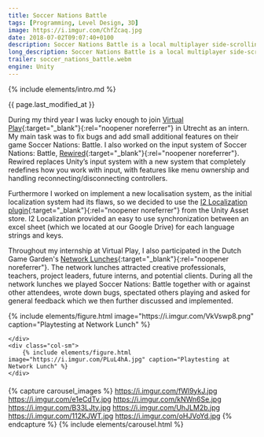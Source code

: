 ```yaml
---
title: Soccer Nations Battle
tags: [Programming, Level Design, 3D]
image: https://i.imgur.com/ChfZcaq.jpg
date: 2018-07-02T09:07:40+0100
description: Soccer Nations Battle is a local multiplayer side-scrolling soccer game. Prepare for fast-paced matches with lots of goals; block, tackle or simply outsmart your opponent. 
long_description: Soccer Nations Battle is a local multiplayer side-scrolling soccer game. Prepare for fast-paced matches with lots of goals block, tackle or simply outsmart your opponent. Play 1v1 up to 4v4 matches in this wild and hilarious party game. The more players, the more chaos, the more laughs.
trailer: soccer_nations_battle.webm
engine: Unity
---
```


{% include elements/intro.md %}

{{ page.last_modified_at }}

During my third year I was lucky enough to join [Virtual Play](https://virtualplay.games/){:target="_blank"}{:rel="noopener noreferrer"} in Utrecht as an intern. My main task was to fix bugs and add small additional features on their game Soccer Nations: Battle. I also worked on the input system of Soccer Nations: Battle, [Rewired](https://guavaman.com/projects/rewired/){:target="_blank"}{:rel="noopener noreferrer"}. Rewired replaces Unity’s input system with a new system that completely redefines how you work with input, with features like menu ownership and handling reconnecting/disconnecting controllers.

Furthermore I worked on implement a new localisation system, as the initial localization system had its flaws, so we decided to use the [I2 Localization plugin](http://inter-illusion.com/tools/i2-localization/){:target="_blank"}{:rel="noopener noreferrer"} from the Unity Asset store. I2 Localization provided an easy to use synchronization between an excel sheet (which we located at our Google Drive) for each language strings and keys.


<!-- Aside of programming I also worked on some UI/UX improvements. One of the main parts I worked on was improving the userflow from starting up the game, selecting a level and team selection. Previously the userflow had little detail about which level was selected and there were no additional options. The new stage selection gave the player a bit more freedom on how he would like to play his game. With the additional thumbnail on the right there was no longer any confusion which level was selected, as they were quickly distinguishable. 
<div class="container" style="padding: 0px">
  <div class="row" style="margin-bottom: 20px;">
    <div class="col-sm">
    {% include elements/figure.html image="https://i.imgur.com/yHxtArX.png" caption="Old level selection" %}
    
    </div>
    <div class="col-sm">
        {% include elements/figure.html image="https://i.imgur.com/q3H7ZQS.png" caption="New level selection" %}
    </div>
  </div>
</div>

Furthermore I implemented a team selection scene for the selected level.

<div class="container" style="padding: 0px">
  <div class="row" style="margin-bottom: 20px;">
    <div class="col-sm">
    {% include elements/figure.html image="https://i.imgur.com/9fBUk9n.png" caption="Hell team selection" %}
    
    </div>
    <div class="col-sm">
        {% include elements/figure.html image="https://i.imgur.com/hPzFq2Q.png" caption="Heaven team selection" %}
       
    </div>
  </div>

  <div class="row" style="margin-bottom: 20px;">
    <div class="col-sm">
    {% include elements/figure.html image="https://i.imgur.com/cwINyY3.png" caption="Ship team selection" %}
    </div>
    <div class="col-sm">
        {% include elements/figure.html image="https://i.imgur.com/KAC2rGW.png" caption="Underwater team selection" %}
    </div>
  </div>
</div>




 -->


Throughout my internship at Virtual Play, I also participated in the Dutch Game Garden's [Network Lunches](https://www.dutchgamegarden.nl/project/network-lunch/){:target="_blank"}{:rel="noopener noreferrer"}. The network lunches attracted creative professionals, teachers, project leaders, future interns, and potential clients. During all the network lunches we played Soccer Nations: Battle together with or against other attendees, wrote down bugs, spectated others playing and asked for general feedback which we then further discussed and implemented.

<div class="container" style="padding: 0px">
  <div class="row" style="margin-bottom: 20px;">
    <div class="col-sm">
    {% include elements/figure.html image="https://i.imgur.com/VkVswp8.png" caption="Playtesting at Network Lunch" %}
    
    </div>
    <div class="col-sm">
        {% include elements/figure.html image="https://i.imgur.com/PLuL4hA.jpg" caption="Playtesting at Network Lunch" %}
    </div>
  </div>
</div>


{% capture carousel_images %}
https://i.imgur.com/fWl9ykJ.jpg
https://i.imgur.com/e1eCdTv.jpg
https://i.imgur.com/kNWn6Se.jpg
https://i.imgur.com/B33LJty.jpg
https://i.imgur.com/UhJLM2b.jpg
https://i.imgur.com/112KJWT.jpg
https://i.imgur.com/oHJVoYd.jpg
{% endcapture %}
{% include elements/carousel.html %}
